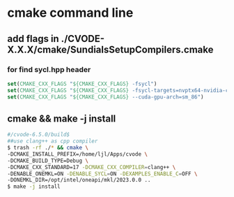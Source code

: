 # cmake command line

## add flags in ./CVODE-X.X.X/cmake/SundialsSetupCompilers.cmake

### for find sycl.hpp header

````cmake
set(CMAKE_CXX_FLAGS "${CMAKE_CXX_FLAGS} -fsycl")
set(CMAKE_CXX_FLAGS "${CMAKE_CXX_FLAGS} -fsycl-targets=nvptx64-nvidia-cuda -Xsycl-target-backend")
set(CMAKE_CXX_FLAGS "${CMAKE_CXX_FLAGS} --cuda-gpu-arch=sm_86")
````

## cmake && make -j install

````bash
#/cvode-6.5.0/build$ 
##use clang++ as cpp compiler
$ trash -rf ./* && cmake \
-DCMAKE_INSTALL_PREFIX=/home/ljl/Apps/cvode \
-DCMAKE_BUILD_TYPE=Debug \
-DCMAKE_CXX_STANDARD=17 -DCMAKE_CXX_COMPILER=clang++ \ 
-DENABLE_ONEMKL=ON -DENABLE_SYCL=ON -DEXAMPLES_ENABLE_C=OFF \
-DONEMKL_DIR=/opt/intel/oneapi/mkl/2023.0.0 ..
$ make -j install
````
